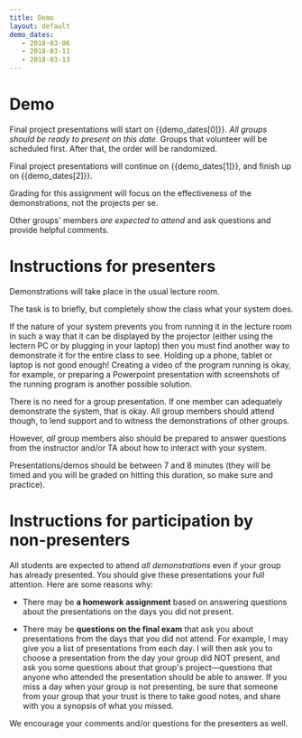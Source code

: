```yaml
---
title: Demo
layout: default
demo_dates: 
   - 2018-03-06
   - 2018-03-11
   - 2018-03-13
---
```


# Demo 

Final project presentations will start on  {{demo_dates[0]}}.  *All groups should be ready to present on this date.*
Groups that volunteer will be scheduled first.  After that, the order will be randomized.   

Final project presentations will continue on {{demo_dates[1]}}, and finish up on  {{demo_dates[2]}}.

Grading for this assignment will focus on the effectiveness of the demonstrations, not the projects per se.

Other groups' members *are expected to attend* and ask questions and provide helpful
comments.

# Instructions for presenters

Demonstrations will take place in the usual lecture room.

The task is to briefly, but completely show the class what your system does.

If the nature of your system prevents you from running it in the lecture room in such
a way that it can be displayed by the projector (either using the lectern PC or by
plugging in your laptop) then you must find another way to demonstrate it for the
entire class to see. Holding up a phone, tablet or laptop is not good enough! Creating a video
of the program running is okay, for example, or preparing a Powerpoint presentation with
screenshots of the running program is another possible solution.

There is no need for a group presentation.  If one member can adequately demonstrate
the system, that is okay. All group members should attend though, to lend
support and to witness the demonstrations of other groups.

However, *all* group members also should be prepared to
answer questions from the instructor and/or TA about how to interact with your system.
   
Presentations/demos should be between 7 and 8 minutes (they will be timed and you will be graded on hitting this duration, so make sure and practice).

# Instructions for participation by non-presenters

All students are expected to attend *all demonstrations* even if your group has already presented.  You should give these presentations your full attention.  Here are some reasons why:

* There may be **a homework assignment** based on answering questions about the presentations on the days you did not present.  

* There may be **questions on the final exam** that ask you about presentations from the days that you did not attend.  For example, I may give you a list of presentations from each day.  I will then ask you to choose a presentation from the day your group did NOT present, and ask you some questions about that group's project&mdash;questions that anyone who attended the presentation should be able to answer.  If you miss a day when your group is not presenting, be sure that someone from your group that your trust is there to take good notes, and share with you a synopsis of what you missed.

We encourage your comments and/or questions for the presenters as well.
